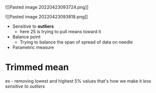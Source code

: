 ![[Pasted image 20220423093724.png]]

![[Pasted image 20220423093818.png]]

- Sensitive to **outliers**
	- here 25 is trying to pull means toward it
- Balance point
	- Trying to balance the span of spread of data on needle
- Parametric measure 

# Trimmed mean
ex - removing lowest and highest 5% values
that's how we make it *less sensitive to outliers*


